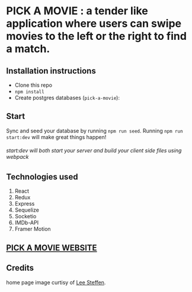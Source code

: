# PICK A MOVIE : a tender like application where users can swipe movies to the left or the right to find a match.

## Installation instructions

* Clone this repo
* `npm install`
* Create postgres databases (`pick-a-movie`):

## Start

Sync and seed your database by running `npm run seed`. 
Running `npm run start:dev` will make great things happen!

###### start:dev will both start your server and build your client side files using webpack



## Technologies used
1. React
2. Redux
3. Express
4. Sequelize
5. Socketio
6. IMDb-API
7. Framer Motion

## [PICK A MOVIE WEBSITE](https://pick-amovie.herokuapp.com/)

## Credits
home page image curtisy of [Lee Steffen](https://twitter.com/leesteffen).
